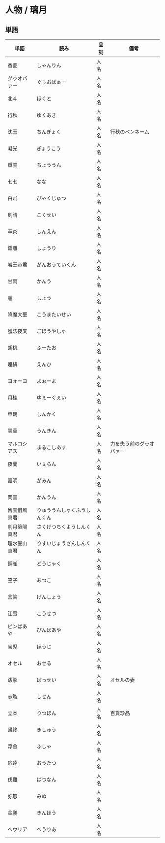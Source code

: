 # 人物 / 璃月

## 単語

|単語|読み|品詞|備考|
|---|---|---|---|
|香菱|しゃんりん|人名||
|グゥオパァー|ぐぅおぱぁー|人名||
|北斗|ほくと|人名||
|行秋|ゆくあき|人名||
|沈玉|ちんぎょく|人名|行秋のペンネーム|
|凝光|ぎょうこう|人名||
|重雲|ちょううん|人名||
|七七|なな|人名||
|白朮|びゃくじゅつ|人名||
|刻晴|こくせい|人名||
|辛炎|しんえん|人名||
|鍾離|しょうり|人名||
|岩王帝君|がんおうていくん|人名||
|甘雨|かんう|人名||
|魈|しょう|人名||
|降魔大聖|こうまたいせい|人名||
|護法夜叉|ごほうやしゃ|人名||
|胡桃|ふーたお|人名||
|煙緋|えんひ|人名||
|ヨォーヨ|よぉーよ|人名||
|月桂|ゆぇーぐぇい|人名||
|申鶴|しんかく|人名||
|雲菫|うんきん|人名||
|マルコシアス|まるこしあす|人名|力を失う前のグゥオパァー|
|夜蘭|いぇらん|人名||
|嘉明|がみん|人名||
|閑雲|かんうん|人名||
|留雲借風真君|りゅううんしゃくふうしんくん|人名||
|削月築陽真君|さくげつちくようしんくん|人名||
|理水畳山真君|りすいじょうざんしんくん|人名||
|銅雀|どうじゃく|人名||
|竺子|あつこ|人名||
|言笑|げんしょう|人名||
|江雪|こうせつ|人名||
|ピンばあや|ぴんばあや|人名||
|宝児|ほうじ|人名||
|オセル|おせる|人名||
|跋掣|ばっせい|人名|オセルの妻|
|志璇|しせん|人名||
|立本|りつほん|人名|百貨珍品|
|帰終|きしゅう|人名||
|浮舎|ふしゃ|人名||
|応達|おうたつ|人名||
|伐難|ばつなん|人名||
|弥怒|みぬ|人名||
|金鵬|きんほう|人名||
|ヘウリア|へうりあ|人名||